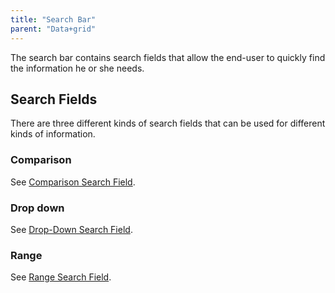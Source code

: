 ```yaml
---
title: "Search Bar"
parent: "Data+grid"
---
```



The search bar contains search fields that allow the end-user to quickly find the information he or she needs.

## Search Fields

There are three different kinds of search fields that can be used for different kinds of information.

### Comparison

See [Comparison Search Field](Comparison+Search+Field).

### Drop down

See [Drop-Down Search Field](Drop+Down+Search+Field).

### Range

See [Range Search Field](Range+Search+Field).
